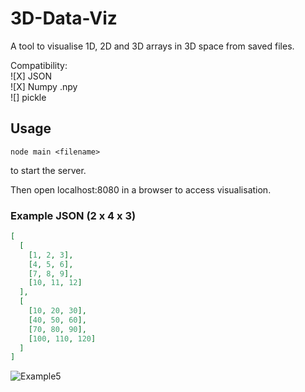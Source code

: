 # 3D-Data-Viz
A tool to visualise 1D, 2D and 3D arrays in 3D space from saved files.

Compatibility:    
![X] JSON    
![X] Numpy .npy    
![] pickle      

## Usage 
```
node main <filename>
```
to start the server.

Then open localhost:8080 in a browser to access visualisation.

### Example JSON (2 x 4 x 3)

```json
[
  [
    [1, 2, 3],
    [4, 5, 6],
    [7, 8, 9],
    [10, 11, 12]
  ],
  [
    [10, 20, 30],
    [40, 50, 60],
    [70, 80, 90],
    [100, 110, 120]
  ]
]
```
![Example5](https://user-images.githubusercontent.com/41476809/171645395-7c71391c-0efe-47a0-bfc2-39f4d50c115e.png)

